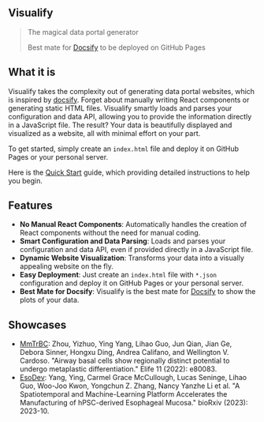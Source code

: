 ## Visualify

> The magical data portal generator
>
> Best mate for [Docsify](https://docsify.js.org/) to be deployed on GitHub
> Pages

## What it is

Visualify takes the complexity out of generating data portal websites, which is
inspired by [docsify](https://docsify.js.org/). Forget about manually writing
React components or generating static HTML files. Visualify smartly loads and
parses your configuration and data API, allowing you to provide the information
directly in a JavaScript file. The result? Your data is beautifully displayed
and visualized as a website, all with minimal effort on your part.

To get started, simply create an `index.html` file and deploy it on GitHub Pages
or your personal server.

Here is the [Quick Start](quickstart) guide, which providing detailed
instructions to help you begin.

## Features

-   **No Manual React Components**: Automatically handles the creation of React
    components without the need for manual coding.
-   **Smart Configuration and Data Parsing**: Loads and parses your
    configuration and data API, even if provided directly in a JavaScript file.
-   **Dynamic Website Visualization**: Transforms your data into a visually
    appealing website on the fly.
-   **Easy Deployment**: Just create an `index.html` file with `*.json`
    configuration and deploy it on GitHub Pages or your personal server.
-   **Best Mate for Docsify**: Visualify is the best mate for
    [Docsify](https://docsify.js.org/) to show the plots of your data.

## Showcases

-   [MmTrBC](https://visualify.pharmacy.arizona.edu/MmTrBC/): Zhou, Yizhuo, Ying Yang, Lihao Guo, Jun Qian, Jian Ge, Debora Sinner, Hongxu Ding, Andrea Califano, and Wellington V. Cardoso. "Airway basal cells show regionally distinct potential to undergo metaplastic differentiation." Elife 11 (2022): e80083.
-   [EsoDev](https://visualify.pharmacy.arizona.edu/EsoDev/): Yang, Ying, Carmel Grace McCullough, Lucas Seninge, Lihao Guo, Woo-Joo Kwon, Yongchun Z. Zhang, Nancy Yanzhe Li et al. "A Spatiotemporal and Machine-Learning Platform Accelerates the Manufacturing of hPSC-derived Esophageal Mucosa." bioRxiv (2023): 2023-10.

    